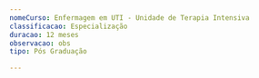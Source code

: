```yaml
---
nomeCurso: Enfermagem em UTI - Unidade de Terapia Intensiva
classificacao: Especialização
duracao: 12 meses
observacao: obs
tipo: Pós Graduação

---
```


